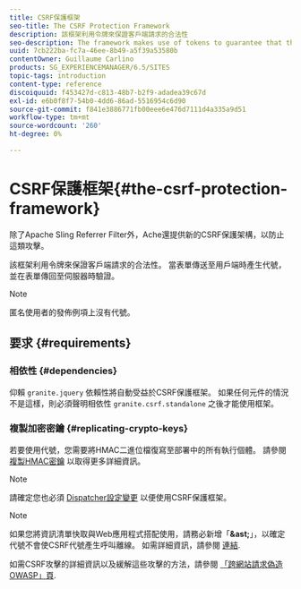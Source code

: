 ```yaml
---
title: CSRF保護框架
seo-title: The CSRF Protection Framework
description: 該框架利用令牌來保證客戶端請求的合法性
seo-description: The framework makes use of tokens to guarantee that the client request is legitimate
uuid: 7cb222ba-fc7a-46ee-8b49-a5f39a53580b
contentOwner: Guillaume Carlino
products: SG_EXPERIENCEMANAGER/6.5/SITES
topic-tags: introduction
content-type: reference
discoiquuid: f453427d-c813-48b7-b2f9-adadea39c67d
exl-id: e6b0f8f7-54b0-4dd6-86ad-5516954c6d90
source-git-commit: f841e3886771fb00eee6e476d7111d4a335a9d51
workflow-type: tm+mt
source-wordcount: '260'
ht-degree: 0%

---
```


# CSRF保護框架{#the-csrf-protection-framework}

除了Apache Sling Referrer Filter外，Ache還提供新的CSRF保護架構，以防止這類攻擊。

該框架利用令牌來保證客戶端請求的合法性。 當表單傳送至用戶端時產生代號，並在表單傳回至伺服器時驗證。

>[!NOTE]
>
>匿名使用者的發佈例項上沒有代號。

## 要求 {#requirements}

### 相依性 {#dependencies}

仰賴 `granite.jquery` 依賴性將自動受益於CSRF保護框架。 如果任何元件的情況不是這樣，則必須聲明相依性 `granite.csrf.standalone` 之後才能使用框架。

### 複製加密密鑰 {#replicating-crypto-keys}

若要使用代號，您需要將HMAC二進位檔復寫至部署中的所有執行個體。 請參閱 [複製HMAC密鑰](/help/sites-administering/encapsulated-token.md#replicating-the-hmac-key) 以取得更多詳細資訊。

>[!NOTE]
>
>請確定您也必須 [Dispatcher設定變更](https://helpx.adobe.com/experience-manager/dispatcher/user-guide.html) 以便使用CSRF保護框架。

>[!NOTE]
>
>如果您將資訊清單快取與Web應用程式搭配使用，請務必新增「**&amp;ast;**」，以確定代號不會使CSRF代號產生呼叫離線。 如需詳細資訊，請參閱 [連結](https://www.w3.org/TR/offline-webapps/).
>
>如需CSRF攻擊的詳細資訊以及緩解這些攻擊的方法，請參閱 [「跨網站請求偽造OWASP」頁](https://owasp.org/www-community/attacks/csrf).
